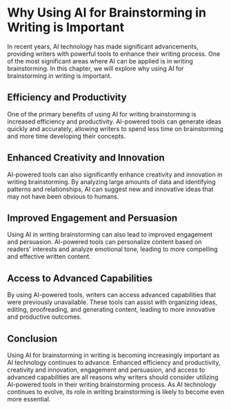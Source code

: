 Why Using AI for Brainstorming in Writing is Important
===============================================================================

In recent years, AI technology has made significant advancements, providing writers with powerful tools to enhance their writing process. One of the most significant areas where AI can be applied is in writing brainstorming. In this chapter, we will explore why using AI for brainstorming in writing is important.

Efficiency and Productivity
---------------------------

One of the primary benefits of using AI for writing brainstorming is increased efficiency and productivity. AI-powered tools can generate ideas quickly and accurately, allowing writers to spend less time on brainstorming and more time developing their concepts.

Enhanced Creativity and Innovation
----------------------------------

AI-powered tools can also significantly enhance creativity and innovation in writing brainstorming. By analyzing large amounts of data and identifying patterns and relationships, AI can suggest new and innovative ideas that may not have been obvious to humans.

Improved Engagement and Persuasion
----------------------------------

Using AI in writing brainstorming can also lead to improved engagement and persuasion. AI-powered tools can personalize content based on readers' interests and analyze emotional tone, leading to more compelling and effective written content.

Access to Advanced Capabilities
-------------------------------

By using AI-powered tools, writers can access advanced capabilities that were previously unavailable. These tools can assist with organizing ideas, editing, proofreading, and generating content, leading to more innovative and productive outcomes.

Conclusion
----------

Using AI for brainstorming in writing is becoming increasingly important as AI technology continues to advance. Enhanced efficiency and productivity, creativity and innovation, engagement and persuasion, and access to advanced capabilities are all reasons why writers should consider utilizing AI-powered tools in their writing brainstorming process. As AI technology continues to evolve, its role in writing brainstorming is likely to become even more essential.
